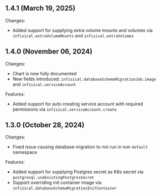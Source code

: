 ## 1.4.1 (March 19, 2025)

Changes:
* Added support for supplying extra volume mounts and volumes via `infisical.extraVolumeMounts` and `infisical.extraVolumes`

## 1.4.0 (November 06, 2024)

Changes:
* Chart is now fully documented 
* New fields introduced: `infisical.databaseSchemaMigrationJob.image` and `infisical.serviceAccount`

Features:

* Added support for auto creating service account with required permissions via `infisical.serviceAccount.create`

## 1.3.0 (October 28, 2024)

Changes:
* Fixed issue causing database migration to not run in non `default` namespace

Features:

* Added support for supplying Postgres secret as K8s secret via `postgresql.useExistingPostgresSecret`
* Support overriding init container image via `infisical.databaseSchemaMigrationInitContainer`
